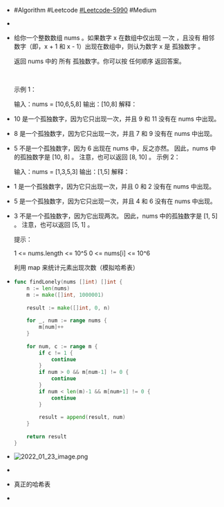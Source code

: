 - #Algorithm #Leetcode [#Leetcode-5990](https://leetcode-cn.com/problems/find-all-lonely-numbers-in-the-array/) #Medium
-
- 给你一个整数数组 nums 。如果数字 x 在数组中仅出现 一次 ，且没有 相邻 数字（即，x + 1 和 x - 1）出现在数组中，则认为数字 x 是 孤独数字 。
  
  返回 nums 中的 所有 孤独数字。你可以按 任何顺序 返回答案。
  
   
  
  示例 1：
  
  输入：nums = [10,6,5,8]
  输出：[10,8]
  解释：
- 10 是一个孤独数字，因为它只出现一次，并且 9 和 11 没有在 nums 中出现。
- 8 是一个孤独数字，因为它只出现一次，并且 7 和 9 没有在 nums 中出现。
- 5 不是一个孤独数字，因为 6 出现在 nums 中，反之亦然。
  因此，nums 中的孤独数字是 [10, 8] 。
  注意，也可以返回 [8, 10] 。
  示例 2：
  
  输入：nums = [1,3,5,3]
  输出：[1,5]
  解释：
- 1 是一个孤独数字，因为它只出现一次，并且 0 和 2 没有在 nums 中出现。
- 5 是一个孤独数字，因为它只出现一次，并且 4 和 6 没有在 nums 中出现。
- 3 不是一个孤独数字，因为它出现两次。
  因此，nums 中的孤独数字是 [1, 5] 。
  注意，也可以返回 [5, 1] 。
  
  
  提示：
  
  1 <= nums.length <= 10^5
  0 <= nums[i] <= 10^6
  
  
  利用 map 来统计元素出现次数（模拟哈希表）
- ```go
  func findLonely(nums []int) []int {
      n := len(nums)
      m := make([]int, 1000001)
      
      result := make([]int, 0, n)
      
      for _, num := range nums {
          m[num]++
      }
      
      for num, c := range m {
          if c != 1 {
              continue
          }
          if num > 0 && m[num-1] != 0 {
              continue
          }
          if num < len(m)-1 && m[num+1] != 0 {
              continue
          }
          
          result = append(result, num)
      }
      
      return result
  }
  ```
- ![2022_01_23_image.png](https://cdn.logseq.com/%2Fa738fab4-25bd-41b0-bb53-62a3b83356f2c2a14990-ffcc-4c1b-8f43-d6d5b06d054f2022_01_23_image.png?Expires=4796546890&Signature=ZqthAjYIORiJdbgIOdTsOzHCmO1Q5hMn-Okc8HiIb1e32f-RlgSROv~4j42iVNK1we21JDeNzrhLsE9-sbzQi7yy6Cncc0scQI1br6FeCZhDl-ODddC1vwuNuxWcaHk~m3A3oUGWH1BzfujJBzOoSPKlXbjL~eZMd8AlXPEKmPVMqC-aEpDiL0GCaz9i22WZdUaWKZCiiSfV7oN9JTa3rKdTKzFgOLUSEtbLaRpzsb~2DaAAOsZLqdGaH~k4JMQa-pU0OjD6m-PdURaG9mmiLnn44SxN-c5vo0bibZeZ~ROrQeTBbsF8fxspQdZQIbs2uB9suaXCM4K4fD8ffftOvw__&Key-Pair-Id=APKAJE5CCD6X7MP6PTEA)
-
- 真正的哈希表
-